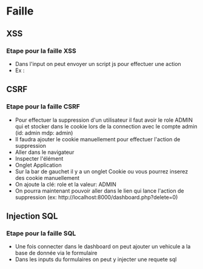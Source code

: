 # Faille
## XSS
### Etape pour la faille XSS
 - Dans l'input on peut envoyer un script js pour effectuer une action 
 - Ex : <script>alert("message")</script>
## CSRF
### Etape pour la faille CSRF
 - Pour effectuer la suppression d'un utilisateur il faut avoir le role ADMIN qui et stocker dans le cookie lors de la connection avec le compte admin (id: admin mdp: admin)
 - Il faudra ajouter le cookie manuellement pour effectuer l'action de suppression 
 - Aller dans le navigateur
 - Inspecter l'élément 
 - Onglet Application
 - Sur la bar de gauchet il y a un onglet Cookie ou vous pourrez inserez des cookie manuellement
 - On ajoute la clé: role et la valeur: ADMIN
 - On pourra maintenant pouvoir aller dans le lien qui lance l'action de suppression (ex: http://localhost:8000/dashboard.php?delete=0)
## Injection SQL
### Etape pour la faille SQL
 - Une fois connecter dans le dashboard on peut ajouter un vehicule a la base de donnée via le formulaire
 - Dans les inputs du formulaires on peut y injecter une requete sql  


